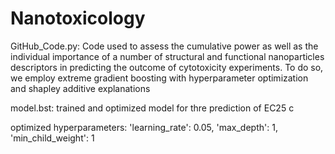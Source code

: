 # Nanotoxicology
GitHub_Code.py:
Code used to assess the cumulative power as well as the individual importance of a number of structural and 
functional nanoparticles descriptors  in predicting the outcome of cytotoxicity experiments. To do so, 
we employ extreme gradient boosting with hyperparameter optimization and shapley additive explanations 

model.bst:
trained and optimized model for thre prediction of EC25 c


optimized hyperparameters:
'learning_rate': 0.05, 'max_depth': 1, 'min_child_weight': 1

